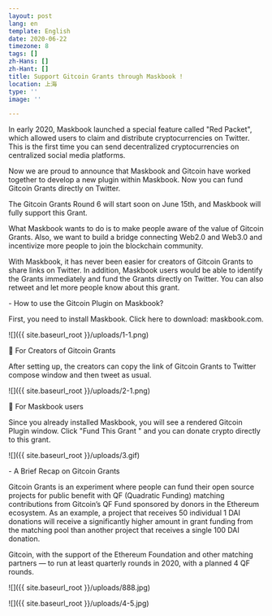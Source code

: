 ```yaml
---
layout: post
lang: en
template: English
date: 2020-06-22
timezone: 8
tags: []
zh-Hans: []
zh-Hant: []
title: Support Gitcoin Grants through Maskbook !
location: 上海
type: ''
image: ''

---
```

In early 2020, Maskbook launched a special feature called "Red Packet", which allowed users to claim and distribute cryptocurrencies on Twitter. This is the first time you can send decentralized cryptocurrencies on centralized social media platforms.

Now we are proud to announce that Maskbook and Gitcoin have worked together to develop a new plugin within Maskbook. Now you can fund Gitcoin Grants directly on Twitter.

The Gitcoin Grants Round 6 will start soon on June 15th, and Maskbook will fully support this Grant.

What Maskbook wants to do is to make people aware of the value of Gitcoin Grants. Also, we want to build a bridge connecting Web2.0 and Web3.0 and incentivize more people to join the blockchain community.

With Maskbook, it has never been easier for creators of Gitcoin Grants to share links on Twitter. In addition, Maskbook users would be able to identify the Grants immediately and fund the Grants directly on Twitter. You can also retweet and let more people know about this grant.

\- How to use the Gitcoin Plugin on Maskbook?

First, you need to install Maskbook. Click here to download:  maskbook.com.

![]({{ site.baseurl_root }}/uploads/1-1.png)

🌟 For Creators of Gitcoin Grants

After setting up, the creators can copy the link of Gitcoin Grants to Twitter compose window and then tweet as usual.

![]({{ site.baseurl_root }}/uploads/2-1.png)

🌟 For Maskbook users

Since you already installed Maskbook, you will see a rendered Gitcoin Plugin window. Click "Fund This Grant " and you can donate crypto directly to this grant.

![]({{ site.baseurl_root }}/uploads/3.gif)

\- A Brief Recap on Gitcoin Grants

Gitcoin Grants is an experiment where people can fund their open source projects for public benefit with QF (Quadratic Funding) matching contributions from Gitcoin’s QF Fund sponsored by donors in the Ethereum ecosystem. As an example, a project that receives 50 individual 1 DAI donations will receive a significantly higher amount in grant funding from the matching pool than another project that receives a single 100 DAI donation.

Gitcoin, with the support of the Ethereum Foundation and other matching partners — to run at least quarterly rounds in 2020, with a planned 4 QF rounds.

![]({{ site.baseurl_root }}/uploads/888.jpg)

![]({{ site.baseurl_root }}/uploads/4-5.jpg)